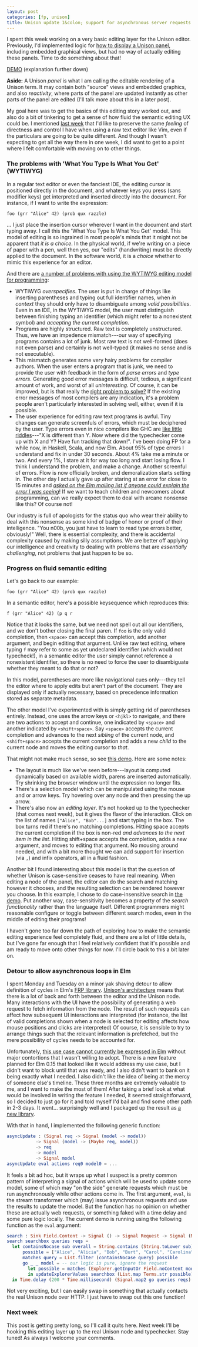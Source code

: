 ```yaml
---
layout: post
categories: [fp, unison]
title: Unison update 1&colon; support for asynchronous server requests and a basic editing layer
---
```


I spent this week working on a very basic editing layer for the Unison editor. Previously, I'd implemented logic for [how to display a Unison panel](/2014-11-13/program-as-ui.html), including embedded graphical views, but had no way of actually editing these panels. Time to do something about that!

[DEMO][] (explanation further down)

__Aside:__ A Unison _panel_ is what I am calling the editable rendering of a Unison term. It may contain both "source" views and embedded graphics, and also _reactivity_, where parts of the panel are updated instantly as other parts of the panel are edited (I'll talk more about this in a later post).

My goal here was to get the basics of this editing story worked out, and also do a bit of tinkering to get a sense of how fluid the semantic editing UX could be. I mentioned [last week][] that I'd like to preserve the same _feeling_ of directness and control I have when using a raw text editor like Vim, even if the particulars are going to be quite different. And though I wasn't expecting to get all the way there in one week, I did want to get to a point where I felt comfortable with moving on to other things.

### The problems with 'What You Type Is What You Get' (WYTIWYG)

In a regular text editor or even the fanciest IDE, the editing cursor is positioned directly in the document, and whatever keys you press (sans modifier keys) get interpreted and inserted directly into the document. For instance, if I want to write the expression:

    foo (grr "Alice" 42) (prob qux razzle)

... I just place the insertion cursor wherever I want in the document and start typing away. I call this the 'What You Type Is What You Get' model. This model of editing is so ingrained in most people's minds that it might not be apparent that _it is a choice_. In the physical world, if we're writing on a piece of paper with a pen, well then yes, our "edits" (handwriting) must be directly applied to the document. In the software world, it is a _choice_ whether to mimic this experience for an editor.

And there are [a number of problems with using the WYTIWYG editing model for programming][punchcard]:

* WYTIWYG _overspecifies_. The user is put in charge of things like inserting parentheses and typing out full identifier names, when _in context_ they should only have to disambiguate among _valid possibilities_. Even in an IDE, in the WYTIWYG model, the user must distinguish between finishing typing an identifier (which might refer to a nonexistent symbol) and _accepting the current completion_.
* Programs are highly structured. Raw text is completely unstructured. Thus, we have an impedence mismatch---our way of specifying programs contains a lot of junk. Most raw text is not well-formed (does not even parse) and certainly is not well-typed (it makes no sense and is not executable).
* This mismatch generates some very hairy problems for compiler authors. When the user enters a program that is junk, we need to provide the user with feedback in the form of _parse errors_ and _type errors_. Generating good error messages is difficult, tedious, a significant amount of work, and worst of all _uninteresting_. Of course, it can be improved, but is that really the [right problem to solve?][jurassic] If the existing error messages of most compilers are any indication, it's a problem people aren't particularly interested in solving well, either, even if it is possible.
* The user experience for editing raw text programs is awful. Tiny changes can generate screenfuls of errors, which must be deciphered by the user. Type errors even in nice compilers like GHC are [like little riddles][Lennart]---"X is different than Y. Now where did the typechecker come up with X and Y? Have fun tracking that down!". I've been doing FP for a while now, in Haskell, Scala, and now Elm. About 95% of type errors I understand and fix in under 30 seconds. About 4% take me a minute or two. And every 1%, I stare at it for way too long and start losing flow. I think I understand the problem, and make a change. Another screenful of errors. Flow is now officially broken, and demoralization starts setting in. The other day I actually gave up after staring at an error for close to 15 minutes and [_asked on the Elm mailing list if anyone could explain the error I was seeing_][compile-error]! If we want to teach children and newcomers about programming, can we really expect them to deal with arcane nonsense like this? Of course not!

Our industry is full of apologists for the status quo who wear their ability to deal with this nonsense as some kind of badge of honor or proof of their intelligence. "You n00b, you just have to learn to read type errors better, obviously!" Well, there is essential complexity, and there is accidental complexity caused by making silly assumptions. We are better off applying our intelligence and creativity to dealing with problems that are _essentially challenging_, not problems that just happen to be so.

### Progress on fluid semantic editing

Let's go back to our example:

    foo (grr "Alice" 42) (prob qux razzle)

In a semantic editor, here's a possible keysequence which reproduces this:

    f (grr "Alice" 42) (p q r

Notice that it looks the same, but we need not spell out all our identifiers, and we don't bother closing the final paren. If `foo` is the only valid completion, then `<space>` can accept this completion, add another argument, and begin editing that argument. Unlike raw text editing, where typing `f` may refer to some as yet undeclared identifier (which would not typecheck!), in a semantic editor the user simply cannot reference a nonexistent identifier, so there is no need to force the user to disambiguate whether they meant to do that or not?

In this model, parentheses are more like navigational cues only---they tell the editor where to apply edits but aren't part of the document. They are displayed only if actually necessary, based on precedence information stored as separate metadata.

The other model I've experimented with is simply getting rid of parentheses entirely. Instead, one uses the arrow keys or `<hjkl>` to navigate, and there are two actions to accept and continue, one indicated by `<space>` and another indicated by `<shift+space>`. Say `<space>` accepts the current completion and advances to the next _sibling_ of the current node, and `<shift+space>` accepts the current completion and adds a new _child_ to the current node and moves the editing cursor to _that_.

That might not make much sense, so see [this demo][DEMO]. Here are some notes:

* The layout is much like we've seen before---layout is computed dynamically based on available width, parens are inserted automatically. Try shrinking the browser window until the expression no longer fits.
* There's a selection model which can be manipulated using the mouse and or arrow keys. Try hovering over any node and then pressing the up arrow.
* There's also now an _editing layer_. It's not hooked up to the typechecker (that comes next week), but it gives the flavor of the interaction. Click on the list of names `["Alice", "Bob"...]` and start typing in the box. The box turns red if there's no matching completions. Hitting space accepts the current completion if the box is non-red _and advances to the next item in the list_. Hitting shift+space accepts the completion, adds a new argument, and moves to editing that argument. No mousing around needed, and with a bit more thought we can add support for insertion (via `,`) and infix operators, all in a fluid fashion.

Another bit I found interesting about this model is that the question of whether Unison is case-sensitive ceases to have real meaning. When editing a node of the panel, the editor can do the search and matching however it chooses, and the resulting selection can be rendered however you choose. In this example, I chose to do case-insensitive search in [the demo][DEMO]. Put another way, case-sensitivity becomes a property of the _search functionality_ rather than the language itself. Different programmers might reasonable configure or toggle between different search modes, even in the middle of editing their programs!

I haven't gone too far down the path of exploring how to make the semantic editing experience feel completely fluid, and there are a lot of little details, but I've gone far enough that I feel relatively confident that it's possible and am ready to move onto other things for now. I'll circle back to this a bit later on.

### Detour to allow asynchronous loops in Elm

I spent Monday and Tuesday on a minor yak shaving detour to allow definition of cycles in Elm's [FRP library](http://package.elm-lang.org/packages/elm-lang/core/1.1.0/Signal). [Unison's architecture][last week] means that there is a lot of back and forth between the editor and the Unison node. Many interactions with the UI have the possibility of generating a web request to fetch information from the node. The result of such requests can affect how subsequent UI interactions are interpreted (for instance, the list of valid completions shown when a node is selected for editing affects how mouse positions and clicks are interpreted) Of course, it is sensible to try to arrange things such that the relevant information is prefetched, but the mere possibility of cycles needs to be accounted for.

Unfortunately, [this use case cannot currently be expressed in Elm](https://groups.google.com/forum/#!searchin/elm-discuss/http/elm-discuss/hMQTNHVoMeE/klNvRcY_oRMJ) without major contortions that I wasn't willing to adopt. There is a new feature planned for Elm 0.15 that looked like it would address my use case, but I didn't want to block until that was ready, and I also didn't want to bank on it being exactly what I needed. I also didn't like the idea of being at the mercy of someone else's timeline. These three months are extremely valuable to me, and I want to make the most of them! After taking a brief look at what would be involved in writing the feature I needed, it seemed straightforward, so I decided to just go for it and told myself I'd bail and find some other path in 2-3 days. It went... surprisingly well and I packaged up the result as [a new library](https://github.com/pchiusano/elm-execute).

With that in hand, I implemented the following generic function:

```Elm
asyncUpdate : (Signal req -> Signal (model -> model))
           -> Signal (model -> (Maybe req, model))
           -> req
           -> model
           -> Signal model
asyncUpdate eval actions req0 model0 = ...
```

It feels a bit ad hoc, but it wraps up what I suspect is a pretty common pattern of interpreting a signal of actions which will be used to update some model, some of which may "on the side" generate requests which must be run asynchronously while other actions come in. The first argument, `eval`, is the stream transformer which (may) issue asynchronous requests and use the results to update the model. But the function has no opinion on whether these are actually web requests, or something faked with a time delay and some pure logic locally. The current demo is running using the following function as the `eval` argument:

```Elm
search : Sink Field.Content -> Signal () -> Signal Request -> Signal (Model -> Model)
search searchbox queries reqs =
  let containsNocase sub overall = String.contains (String.toLower sub) (String.toLower overall)
      possible = ["Alice", "Alicia", "Bob", "Burt", "Carol", "Carolina", "Dave", "Don", "Eve"]
      matches query = List.filter (containsNocase query) possible
      go _ _ model = -- our logic is pure, ignore the request
        let possible = matches (Explorer.getInputOr Field.noContent model.explorer).string
        in updateExplorerValues searchbox (List.map Terms.str possible) model
  in Time.delay (200 * Time.millisecond) (Signal.map2 go queries reqs)
```

Not very exciting, but I can easily swap in something that actually contacts the real Unison node over HTTP. I just have to swap out this one function!

### Next week

This post is getting pretty long, so I'll call it quits here. Next week I'll be hooking this editing layer up to the real Unison node and typechecker. Stay tuned! As always I welcome your comments.

[DEMO]: /unison/editor0.html
[jurassic]: http://www.imdb.com/title/tt0107290/quotes?item=qt1464414
[last week]: /2015-01-30/unison-update0.html
[punchcard]: /2014-09-30/punchcard-era.html
[Lennart]: https://www.youtube.com/watch?v=rdVqQUOvxSU
[compile-error]: https://groups.google.com/forum/#!searchin/elm-discuss/staring$20at$20this$20type$20error/elm-discuss/3qAG7SLOFK0/9Hssqqk9vZoJ


